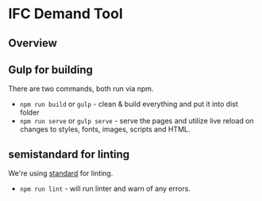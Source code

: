 # IFC Demand Tool

## Overview

## Gulp for building

There are two commands, both run via npm.

- `npm run build` or `gulp` - clean & build everything and put it into dist folder
- `npm run serve` or `gulp serve` - serve the pages and utilize live reload on changes to styles, fonts, images, scripts and HTML.

## semistandard for linting
We're using [standard](https://github.com/feross/standard) for linting.

- `npm run lint` - will run linter and warn of any errors.
